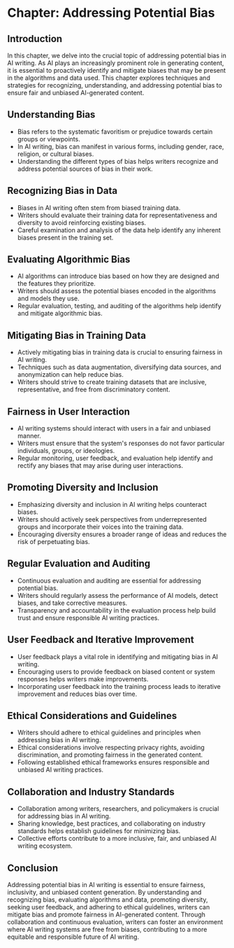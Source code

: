 Chapter: Addressing Potential Bias
==================================

Introduction
------------

In this chapter, we delve into the crucial topic of addressing potential bias in AI writing. As AI plays an increasingly prominent role in generating content, it is essential to proactively identify and mitigate biases that may be present in the algorithms and data used. This chapter explores techniques and strategies for recognizing, understanding, and addressing potential bias to ensure fair and unbiased AI-generated content.

Understanding Bias
------------------

* Bias refers to the systematic favoritism or prejudice towards certain groups or viewpoints.
* In AI writing, bias can manifest in various forms, including gender, race, religion, or cultural biases.
* Understanding the different types of bias helps writers recognize and address potential sources of bias in their work.

Recognizing Bias in Data
------------------------

* Biases in AI writing often stem from biased training data.
* Writers should evaluate their training data for representativeness and diversity to avoid reinforcing existing biases.
* Careful examination and analysis of the data help identify any inherent biases present in the training set.

Evaluating Algorithmic Bias
---------------------------

* AI algorithms can introduce bias based on how they are designed and the features they prioritize.
* Writers should assess the potential biases encoded in the algorithms and models they use.
* Regular evaluation, testing, and auditing of the algorithms help identify and mitigate algorithmic bias.

Mitigating Bias in Training Data
--------------------------------

* Actively mitigating bias in training data is crucial to ensuring fairness in AI writing.
* Techniques such as data augmentation, diversifying data sources, and anonymization can help reduce bias.
* Writers should strive to create training datasets that are inclusive, representative, and free from discriminatory content.

Fairness in User Interaction
----------------------------

* AI writing systems should interact with users in a fair and unbiased manner.
* Writers must ensure that the system's responses do not favor particular individuals, groups, or ideologies.
* Regular monitoring, user feedback, and evaluation help identify and rectify any biases that may arise during user interactions.

Promoting Diversity and Inclusion
---------------------------------

* Emphasizing diversity and inclusion in AI writing helps counteract biases.
* Writers should actively seek perspectives from underrepresented groups and incorporate their voices into the training data.
* Encouraging diversity ensures a broader range of ideas and reduces the risk of perpetuating bias.

Regular Evaluation and Auditing
-------------------------------

* Continuous evaluation and auditing are essential for addressing potential bias.
* Writers should regularly assess the performance of AI models, detect biases, and take corrective measures.
* Transparency and accountability in the evaluation process help build trust and ensure responsible AI writing practices.

User Feedback and Iterative Improvement
---------------------------------------

* User feedback plays a vital role in identifying and mitigating bias in AI writing.
* Encouraging users to provide feedback on biased content or system responses helps writers make improvements.
* Incorporating user feedback into the training process leads to iterative improvement and reduces bias over time.

Ethical Considerations and Guidelines
-------------------------------------

* Writers should adhere to ethical guidelines and principles when addressing bias in AI writing.
* Ethical considerations involve respecting privacy rights, avoiding discrimination, and promoting fairness in the generated content.
* Following established ethical frameworks ensures responsible and unbiased AI writing practices.

Collaboration and Industry Standards
------------------------------------

* Collaboration among writers, researchers, and policymakers is crucial for addressing bias in AI writing.
* Sharing knowledge, best practices, and collaborating on industry standards helps establish guidelines for minimizing bias.
* Collective efforts contribute to a more inclusive, fair, and unbiased AI writing ecosystem.

Conclusion
----------

Addressing potential bias in AI writing is essential to ensure fairness, inclusivity, and unbiased content generation. By understanding and recognizing bias, evaluating algorithms and data, promoting diversity, seeking user feedback, and adhering to ethical guidelines, writers can mitigate bias and promote fairness in AI-generated content. Through collaboration and continuous evaluation, writers can foster an environment where AI writing systems are free from biases, contributing to a more equitable and responsible future of AI writing.
